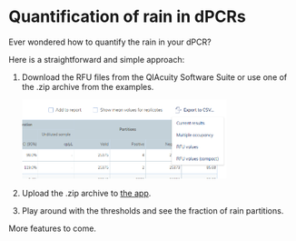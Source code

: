 # Quantification of rain in dPCRs

Ever wondered how to quantify the rain in your dPCR?

Here is a straightforward and simple approach:

1. Download the RFU files from the QIAcuity Software Suite or use one of the .zip archive from the examples.
   
   <img src="README_images\RFU_download.PNG" width="75%"/>

2. Upload the .zip archive to [the app](https://thundert.shinyapps.io/dpcr-rain-quant/).
   
3. Play around with the thresholds and see the fraction of rain partitions.


More features to come.



